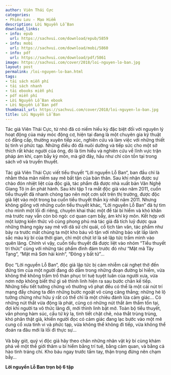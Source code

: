 ```yaml
---
author: Viên Thái Cực
categories:
- Phiêu Lưu - Mạo Hiểm
description: Lời Nguyền Lỗ Ban
download_links:
- info: epub
  url: https://sachvui.com/download/epub/5859
- info: mobi
  url: https://sachvui.com/download/mobi/5860
- info: pdf
  url: https://sachvui.com/download/pdf/5861
image: https://sachvui.com/cover/2018/loi-nguyen-lo-ban.jpg
layout: post
permalink: /loi-nguyen-lo-ban.html
tags:
- tải sách miễn phí
- tải sách nhanh
- tải ebooks miễn phí
- pdf miễn phí
- Lời Nguyền Lỗ Ban ebook
- Lời Nguyền Lỗ Ban pdf
thumbnail_url: https://sachvui.com/cover/2018/loi-nguyen-lo-ban.jpg
title: Lời Nguyền Lỗ Ban
---
```


 <div class="item-desc text-justify"> <p>Tác giả Viên Thái Cực, từ nhỏ đã có niềm hiếu kỳ đặc biệt đối với nguyên lý hoạt động của máy móc động cơ, hiện tại đang là một chuyên gia kỹ thuật có đẳng cấp, thường xuyên tiếp xúc, nghiên cứu và làm việc với những thiết bị tinh vi phức tạp. Những điều đó đã nuôi dưỡng và tiếp sức cho một sở thích rất khác người của ông, đó là tìm hiểu và nghiên cứu về lĩnh vực trận pháp ám khí, cạm bẫy kỳ môn, mà giờ đây, hầu như chỉ còn tồn tại trong sách vở và truyền thuyết.<br><br>Tác giả Viên Thái Cực viết tiểu thuyết “Lời nguyền Lỗ Ban“, ban đầu chỉ là nhằm thỏa mãn niềm say mê bất tận của bản thân. Sau khi nhận được sự chào đón nhiệt liệt của độc giả, tác phẩm đã được nhà xuất bản Văn Nghệ Giang Tô in ấn phát hành. Sau khi tập 1 ra mắt độc giả vào năm 2011, cuốn tiểu thuyết đã nhanh chóng tạo nên một cơn sốt trên thị trường, được độc giả liệt vào một trong ba cuốn tiểu thuyết thần kỳ nhất năm 2011. Nhưng không giống với những cuốn tiểu thuyết khác, “Lời nguyền Lỗ Ban” đã tự tìm cho mình một lối đi riêng, chuyên khai thác một đề tài bí hiểm và khó khăn mà trước nay vẫn còn bỏ ngỏ: cơ quan cạm bẫy, ám khí kỳ môn. Kết hợp với một lượng kiến thức vô cùng phong phú mà tác giả đã tích luỹ được qua những tháng ngày say mê với dã sử chí quái, cổ tịch tàn văn, tác phẩm như bày ra trước mắt chúng ta một kho báu vô tận với những bảo vật lấp lánh sắc màu kỳ bí của thời gian, chỉ một chút lơ là sẽ lập tức trầm mình vào quên lãng. Chính vì vậy, cuốn tiểu thuyết đã được liệt vào nhóm “Tiểu thuyết tri thức” cùng với những tác phẩm đình đám trước đó như “Mật mã Tây Tạng“, “Mật mã Sơn hải kinh“, “Đông y bất tử”…<br><br>Đọc “Lời nguyền Lỗ Ban“, độc giả lập tức bị cảm nhiễm cái nghẹt thở đến đứng tim của một người đang dò dẫm trong những đoạn đường bí hiểm, vừa không thể không trầm trồ thán phục trí tuệ tuyệt luân của người xưa, vừa nơm nớp không biết thứ gì sẽ thình lình hiện ra sau bước chân kế tiếp. Những tiểu tiết tưởng chừng vô thưởng vô phạt đều có thể là một cái nút trí mạng đẩy chúng ta đến những bước ngoặt vô cùng căng thẳng; những hé lộ tưởng chừng như hữu ý rất có thể chỉ là một chiêu đánh lừa cảm giác… Có những nút thắt vừa động là phát, cũng có những nút thắt âm thầm tồn tại, đợi khi người ta vô thức lãng đi, mới thình lình bật mở. Toàn bộ tiểu thuyết, văn phong hàm súc, cấu tứ kỳ lạ, tình tiết chặt chẽ, nòa thắt trùng trùng, khó phân thật giả, khiến người đọc có cảm giác đang lạc bước vào một mê cung cổ xưa tinh vi và phức tạp, vừa không thể không đi tiếp, vừa không thể đoán ra đâu mới là lối đi thực sự…<br><br>Và bây giờ, quý vị độc giả hãy theo chân những nhân vật kỳ bí cùng khám phá về một thế giới thâm u bí hiểm bằng trí tuệ, bằng cảm quan, và bằng cả hào tình tráng chí. Kho báu ngay trước tầm tay, thận trọng đừng nên chạm bẫy…</p><p><strong>Lời nguyền Lỗ Ban trọn bộ 6 tập</strong></p> </div>